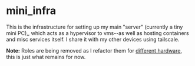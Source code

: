 # mini_infra
This is the infrastructure for setting up my main "server" (currently a tiny mini PC),, which acts as a hypervisor to vms--as well as hosting containers and misc services itself.  I share it with my other devices using tailscale.

**Note:** Roles are being removed as I refactor them for [different hardware](https://github.com/ataylor-us/nuc_infra), this is just what remains for now.
